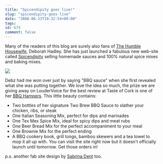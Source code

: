 ```yaml
---
title: "Spicendipity goes live!"
slug: "spicendipity-goes-live"
date: "2008-06-23T19:32:54+00:00"
tags:
id: 674
comment: false
---
```


Many of the readers of this blog are surely also fans of [The Humble Housewife](http://tast.ie/), Deborah Hadley. She has just launched a fabulous new web-site called [Spicendipity](http://spicendipity.com/) selling homemade sauces and 100% natural spice mixes and baking mixes.

![](http://spicendipity.com/images/logo.png)

Debz had me won over just by saying "BBQ sauce" when she first revealed what she was putting together. We love the idea so much, the prize we are giving away on LouderVoice for the best review at Taste of Cork is one of her [BBQ Hampers](http://spicendipity.com/proddetail.php?prod=bbqgiftandcat=8). This little beauty contains:

*   Two bottles of her signature Two Brew BBQ Sauce to slather your chicken, ribs, or steak
*   One Italian Seasoning Mix, perfect for dips and marinades
*   One Tex Mex Spice Mix, ideal for spicy dips and meat rubs
*   One Beer Bread Mix for the perfect accompaniment to your meal
*   One Brownie Mix for the perfect ending
*   A BBQ cookery book, grill tongs, bamboo skewers and a tea towel to mop it all up with.
You can visit the site right now but it doesn't officially launch until tomorrow. Get those orders in!

p.s. another fab site design by [Sabrina Dent](http://www.sabrinadent.com/) too.
